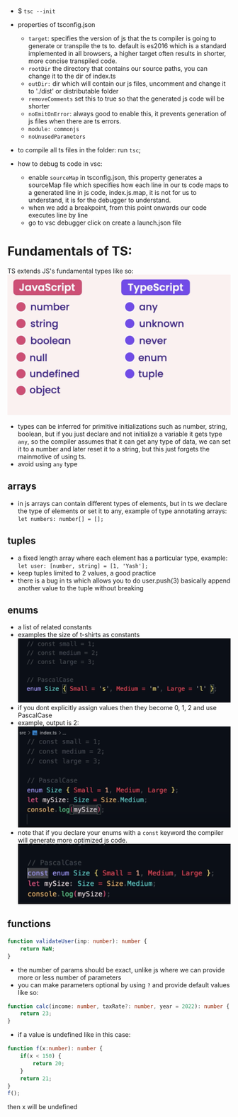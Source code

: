 - $ `tsc --init`

- properties of tsconfig.json
    - `target`: specifies the version of js that the ts compiler is going to generate or transpile the ts to. default is es2016 which is a standard implemented in all browsers, a higher target often results in shorter, more concise transpiled code.
    - `rootDir` the directory that contains our source paths, you can change it to the dir of index.ts
    - `outDir:` dir which will contain our js files, uncomment and change it to './dist' or distributable folder
    - `removeComments` set this to true so that the generated js code will be shorter
    - `noEmitOnError`: always good to enable this, it prevents generation of js files when there are ts errors.
    - `module: commonjs`
    - `noUnusedParameters`

- to compile all ts files in the folder: run `tsc`;

- how to debug ts code in vsc:
    - enable `sourceMap` in tsconfig.json, this property generates a sourceMap file which specifies how each line in our ts code maps to a generated line in js code, index.js.map, it is not for us to understand, it is for the debugger to understand.
    - when we add a breakpoint, from this point onwards our code executes line by line
    - go to vsc debugger click on create a launch.json file

# Fundamentals of TS:
TS extends JS's fundamental types like so:
![alt text](image.png)
- types can be inferred for primitive initializations such as number, string, boolean, but if you just declare and not initialize a variable it gets type `any`, so the compiler assumes that it can get any type of data, we can set it to a number and later reset it to a string, but this just forgets the mainmotive of using ts.
- avoid using `any` type
## arrays
- in js arrays can contain different types of elements, but in ts we declare the type of elements or set it to any, example of type annotating arrays:
`let numbers: number[] = [];`
## tuples
- a fixed length array where each element has a particular type, example:
`let user: [number, string] = [1, 'Yash'];`
- keep tuples limited to 2 values, a good practice
- there is a bug in ts which allows you to do user.push(3) basically append another value to the tuple without breaking
## enums
- a list of related constants
- examples the size of t-shirts as constants
![alt text](image-1.png)
- if you dont explicitly assign values then they become 0, 1, 2 and use PascalCase
- example, output is 2:
![alt text](image-2.png)
- note that if you declare your enums with a `const` keyword the compiler will generate more optimized js code.
![alt text](image-3.png)

## functions
```ts
function validateUser(inp: number): number {
    return NaN;
}
```
- the number of params should be exact, unlike js where we can provide more or less number of parameters
- you can make parameters optional by using `?` and provide default values like so:
```ts
function calc(income: number, taxRate?: number, year = 2022): number {
    return 23;
}
```
- if a value is undefined like in this case:
```ts
function f(x:number): number {
    if(x < 150) {
        return 20;
    }
    return 21;
}
f();
```
then x will be undefined